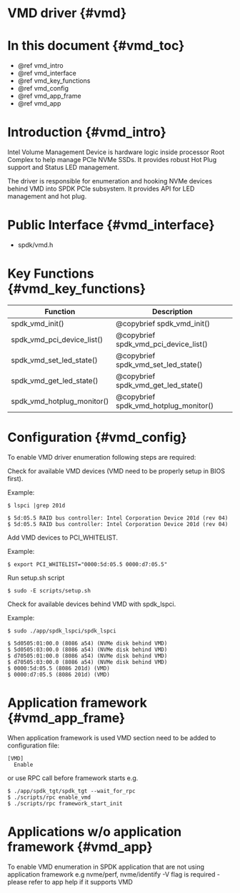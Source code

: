 # VMD driver {#vmd}

# In this document {#vmd_toc}

* @ref vmd_intro
* @ref vmd_interface
* @ref vmd_key_functions
* @ref vmd_config
* @ref vmd_app_frame
* @ref vmd_app

# Introduction {#vmd_intro}

Intel Volume Management Device is hardware logic inside processor Root Complex
to help manage PCIe NVMe SSDs. It provides robust Hot Plug support and Status LED
management.

The driver is responsible for enumeration and hooking NVMe devices behind VMD
into SPDK PCIe subsystem. It provides API for LED management and hot plug.

# Public Interface {#vmd_interface}

- spdk/vmd.h

# Key Functions {#vmd_key_functions}

Function                                | Description
--------------------------------------- | -----------
spdk_vmd_init()                         | @copybrief spdk_vmd_init()
spdk_vmd_pci_device_list()              | @copybrief spdk_vmd_pci_device_list()
spdk_vmd_set_led_state()                | @copybrief spdk_vmd_set_led_state()
spdk_vmd_get_led_state()                | @copybrief spdk_vmd_get_led_state()
spdk_vmd_hotplug_monitor()              | @copybrief spdk_vmd_hotplug_monitor()

# Configuration {#vmd_config}

To enable VMD driver enumeration following steps are required:

Check for available VMD devices (VMD need to be properly setup in BIOS first).

Example:
```
$ lspci |grep 201d

$ 5d:05.5 RAID bus controller: Intel Corporation Device 201d (rev 04)
$ 5d:05.5 RAID bus controller: Intel Corporation Device 201d (rev 04)
```

Add VMD devices to PCI_WHITELIST.

Example:
```
$ export PCI_WHITELIST="0000:5d:05.5 0000:d7:05.5"
```

Run setup.sh script
```
$ sudo -E scripts/setup.sh
```

Check for available devices behind VMD with spdk_lspci.

Example:
```
$ sudo ./app/spdk_lspci/spdk_lspci

$ 5d0505:01:00.0 (8086 a54) (NVMe disk behind VMD)
$ 5d0505:03:00.0 (8086 a54) (NVMe disk behind VMD)
$ d70505:01:00.0 (8086 a54) (NVMe disk behind VMD)
$ d70505:03:00.0 (8086 a54) (NVMe disk behind VMD)
$ 0000:5d:05.5 (8086 201d) (VMD)
$ 0000:d7:05.5 (8086 201d) (VMD)
```

# Application framework {#vmd_app_frame}

When application framework is used VMD section need to be added to configuration file:

```
[VMD]
  Enable
```

or use RPC call before framework starts e.g.

```
$ ./app/spdk_tgt/spdk_tgt --wait_for_rpc
$ ./scripts/rpc enable_vmd
$ ./scripts/rpc framework_start_init
```
# Applications w/o application framework {#vmd_app}

To enable VMD enumeration in SPDK application that are not using application framework
e.g nvme/perf, nvme/identify -V flag is required - please refer to app help if it supports VMD
